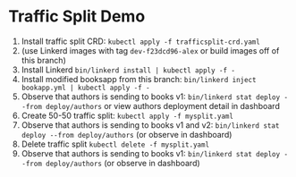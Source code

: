 # Traffic Split Demo

1. Install traffic split CRD: `kubectl apply -f trafficsplit-crd.yaml`
2. (use Linkerd images with tag `dev-f23dcd96-alex` or build images off of this branch)
3. Install Linkerd `bin/linkerd install | kubectl apply -f -`
4. Install modified booksapp from this branch: `bin/linkerd inject bookapp.yml | kubectl apply -f -`
5. Observe that authors is sending to books v1: `bin/linkerd stat deploy --from deploy/authors` or view authors deployment detail in dashboard
6. Create 50-50 traffic split: `kubectl apply -f mysplit.yaml`
7. Observe that authors is sending to books v1 and v2: `bin/linkerd stat deploy --from deploy/authors` (or observe in dashboard)
8. Delete traffic split `kubectl delete -f mysplit.yaml`
9. Observe that authors is sending to books v1: `bin/linkerd stat deploy --from deploy/authors` (or observe in dashboard)
